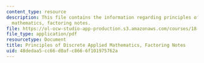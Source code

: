 ```yaml
---
content_type: resource
description: This file contains the information regarding principles of discrete applied
  mathematics, factoring notes.
file: https://ol-ocw-studio-app-production.s3.amazonaws.com/courses/18-310-principles-of-discrete-applied-mathematics-fall-2013/48dedaa5cc66d0afc8666f101975762a_MIT18_310F13_Ch16.pdf
file_type: application/pdf
resourcetype: Document
title: Principles of Discrete Applied Mathematics, Factoring Notes
uid: 48dedaa5-cc66-d0af-c866-6f101975762a
---
```

